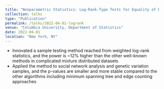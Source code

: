 ```yaml
---
title: "Nonparametric Statistics: Log-Rank-Type Tests for Equality of Distributions in High-Dimensional Spaces"
collection: talks
type: "Publication"
permalink: /talks/2022-04-01-logrank
venue: "Columbia University, Department of Statistics"
date: 2022-04-01
location: "New York, NY"
---
```


* Innovated a sample testing method reached from weighted log-rank statistics, and the power is ~12% higher than the other well-known methods in complicated mixture distributed datasets
* Applied the method to social network analysis and genetic variation samples, and the p-values are smaller and more stable compared to the other algorithms including minimum spanning tree and edge counting approaches